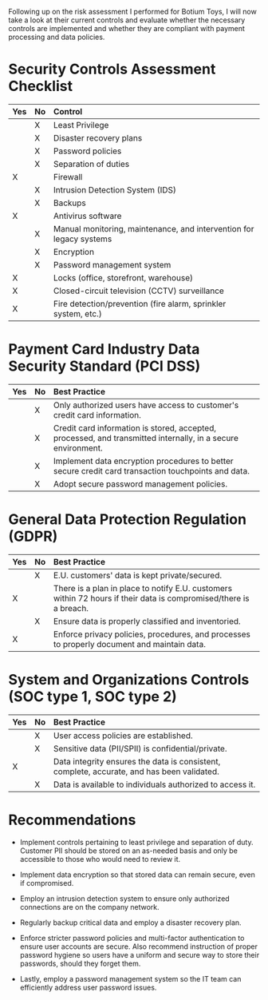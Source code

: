 Following up on the risk assessment I performed for Botium Toys, I will now take a look at their current controls and evaluate whether the necessary controls are implemented and whether they are compliant with payment processing and data policies.

# Security Controls Assessment Checklist

| Yes        | No         | Control |
|:-------------|:------------------|:------|
|  | X | Least Privilege  |
|  |  X| Disaster recovery plans  |
|  | X | Password policies   |
|  | X | Separation of duties  |
| X |  |  Firewall |
|  | X |  Intrusion Detection System (IDS) |
|  | X |  Backups |
| X |  | Antivirus software  |
|  | X | Manual monitoring, maintenance, and intervention for legacy systems  |
|  | X |  Encryption |
|  | X |  Password management system |
| X |  |  Locks (office, storefront, warehouse) |
| X |  | Closed-circuit television (CCTV) surveillance  |
| X |  |  Fire detection/prevention (fire alarm, sprinkler system, etc.) |

# Payment Card Industry Data Security Standard (PCI DSS)

| Yes        | No         | Best Practice |
|:-------------|:------------------|:------|
|  | X | Only authorized users have access to customer's credit card information.  |
|  | X |  Credit card information is stored, accepted, processed, and transmitted internally, in a secure environment. |
|  | X | Implement data encryption procedures to better secure credit card transaction touchpoints and data.  |
|  | X | Adopt secure password management policies.  |

# General Data Protection Regulation (GDPR)

| Yes        | No         | Best Practice |
|:-------------|:------------------|:------|
|  | X | E.U. customers' data is kept private/secured. |
| X |  | There is a plan in place to notify E.U. customers within 72 hours if their data is compromised/there is a breach. |
|  | X | Ensure data is properly classified and inventoried. |
| X |  | Enforce privacy policies, procedures, and processes to properly document and maintain data. |

# System and Organizations Controls (SOC type 1, SOC type 2)

| Yes        | No         | Best Practice |
|:-------------|:------------------|:------|
|  | X |  User access policies are established. |
|  | X |  Sensitive data (PII/SPII) is confidential/private. |
| X |  |  Data integrity ensures the data is consistent, complete, accurate, and has been validated. |
|  | X |  Data is available to individuals authorized to access it. |

# Recommendations

- Implement controls pertaining to least privilege and separation of duty. Customer PII should be stored on an as-needed basis and only be accessible to those who would need to review it.

- Implement data encryption so that stored data can remain secure, even if compromised.

- Employ an intrusion detection system to ensure only authorized connections are on the company network.

- Regularly backup critical data and employ a disaster recovery plan.
  
- Enforce stricter password policies and multi-factor authentication to ensure user accounts are secure. Also recommend instruction of proper password hygiene so users have a uniform and secure way to store their passwords, should they forget them.

- Lastly, employ a password management system so the IT team can efficiently address user password issues.

